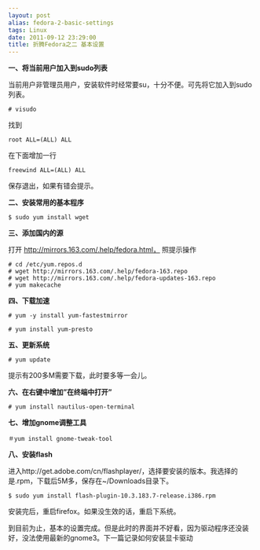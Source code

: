 ```yaml
---
layout: post
alias: fedora-2-basic-settings
tags: Linux
date: 2011-09-12 23:29:00
title: 折腾Fedora之二 基本设置
---
```


**一、将当前用户加入到sudo列表**

当前用户非管理员用户，安装软件时经常要su，十分不便。可先将它加入到sudo列表。

```
# visudo
```

找到

```
root ALL=(ALL) ALL
```

在下面增加一行

```
freewind ALL=(ALL) ALL
```

保存退出，如果有错会提示。 <span id="more-7"></span>

**二、安装常用的基本程序**

```
$ sudo yum install wget
```

**三、添加国内的源**

打开 http://mirrors.163.com/.help/fedora.html， 照提示操作

```
# cd /etc/yum.repos.d
# wget http://mirrors.163.com/.help/fedora-163.repo
# wget http://mirrors.163.com/.help/fedora-updates-163.repo
# yum makecache
```

**四、下载加速**

```
# yum -y install yum-fastestmirror
```
```
# yum install yum-presto
```

**五、更新系统**

```
# yum update
```

提示有200多M需要下载，此时要多等一会儿。

**六、在右键中增加&#8221;在终端中打开&#8221;**

```
# yum install nautilus-open-terminal
```

**七、增加gnome调整工具**

```
＃yum install gnome-tweak-tool
```

**八、安装flash**

进入http://get.adobe.com/cn/flashplayer/，选择要安装的版本。我选择的是.rpm，下载后5M多，保存在~/Downloads目录下。

```
$ sudo yum install flash-plugin-10.3.183.7-release.i386.rpm
```

安装完后，重启firefox。如果没生效的话，重启下系统。

到目前为止，基本的设置完成。但是此时的界面并不好看，因为驱动程序还没装好，没法使用最新的gnome3。下一篇记录如何安装显卡驱动

